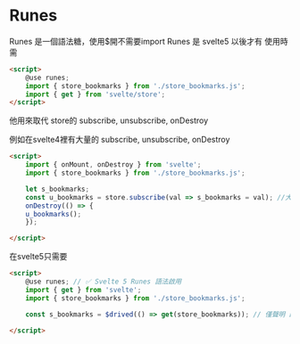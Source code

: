 # Runes

Runes 是一個語法糖，使用$開不需要import
Runes 是 svelte5 以後才有
使用時需

```html
<script>
    @use runes;
    import { store_bookmarks } from './store_bookmarks.js';
    import { get } from 'svelte/store';
</script>
```
他用來取代 store的 subscribe, unsubscribe, onDestroy



例如在svelte4裡有大量的 subscribe, unsubscribe, onDestroy
```html
<script>
    import { onMount, onDestroy } from 'svelte';
    import { store_bookmarks } from './store_bookmarks.js';

    let s_bookmarks;
    const u_bookmarks = store.subscribe(val => s_bookmarks = val); //大量的 subscribe, unsubscribe
    onDestroy(() => {
    u_bookmarks();
    });

</script>
```

在svelte5只需要
```html
<script>
    @use runes; // ✅ Svelte 5 Runes 語法啟用
    import { get } from 'svelte';
    import { store_bookmarks } from './store_bookmarks.js';

    const s_bookmarks = $drived(() => get(store_bookmarks)); // 僅聲明 即subscribe 且自動 unsubscribe

</script>
```